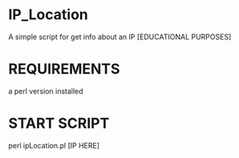 # IP_Location
A simple script for get info about an IP [EDUCATIONAL PURPOSES]

# REQUIREMENTS
a perl version installed

# START SCRIPT
perl ipLocation.pl [IP HERE]
